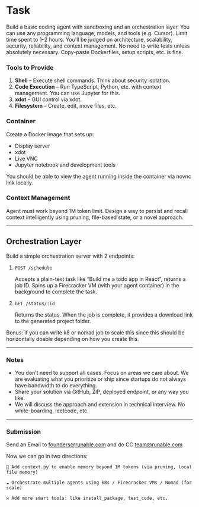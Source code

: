 # Task

Build a basic coding agent with sandboxing and an orchestration layer. You can use any programming language, models, and tools (e.g. Cursor). Limit time spent to 1–2 hours. You'll be judged on architecture, scalability, security, reliability, and context management. No need to write tests unless absolutely necessary. Copy-paste Dockerfiles, setup scripts, etc. is fine.

### Tools to Provide

1. **Shell** – Execute shell commands. Think about security isolation. 
2. **Code Execution** – Run TypeScript, Python, etc. with context management. You can use Jupyter for this.
3. **xdot** – GUI control via xdot.
4. **Filesystem** – Create, edit, move files, etc.

### Container

Create a Docker image that sets up:

- Display server
- xdot
- Live VNC
- Jupyter notebook and development tools

You should be able to view the agent running inside the container via novnc link locally. 

### Context Management

Agent must work beyond 1M token limit. Design a way to persist and recall context intelligently using pruning, file-based state, or a novel approach. 

---

## Orchestration Layer

Build a simple orchestration server with 2 endpoints:

1. `POST /schedule`
    
    Accepts a plain-text task like “Build me a todo app in React”, returns a job ID. Spins up a Firecracker VM (with your agent container) in the background to complete the task.
    
2. `GET /status/:id`
    
    Returns the status. When the job is complete, it provides a download link to the generated project folder. 
    

Bonus: if you can write k8 or nomad job to scale this since this should be horizontally doable depending on how you create this.

---

### Notes

- You don’t need to support all cases. Focus on areas we care about. We are evaluating what you prioritize or ship since startups do not always have bandwidth to do everything.
- Share your solution via GitHub, ZIP, deployed endpoint, or any way you like.
- We will discuss the approach and extension in technical interview. No white-boarding, leetcode, etc.

---

### Submission

Send an Email to [founders@runable.com](mailto:founders@runable.com) and do CC [team@runable.com](mailto:team@runable.com)











Now we can go in two directions:

    🧠 Add context.py to enable memory beyond 1M tokens (via pruning, local file memory)

    ☁️ Orchestrate multiple agents using k8s / Firecracker VMs / Nomad (for scale)

    ⚒️ Add more smart tools: like install_package, test_code, etc.